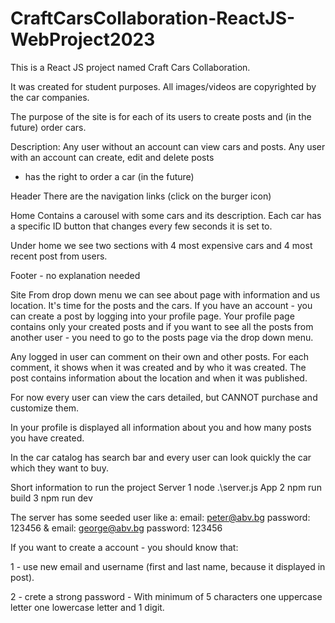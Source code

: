 # CraftCarsCollaboration-ReactJS-WebProject2023

This is a React JS project named Craft Cars Collaboration.

It was created for student purposes. All images/videos are copyrighted by the car companies.

The purpose of the site is for each of its users to create posts and (in the future) order cars.

Description:
Any user without an account can view cars and posts.
Any user with an account can create, edit and delete posts
+ has the right to order a car (in the future)

Header
There are the navigation links (click on the burger icon)

Home
Contains a carousel with some cars and its description. Each car has a specific ID button that changes every few seconds it is set to.

Under home we see two sections with 4 most expensive cars and 4 most recent post from users.

Footer - no explanation needed

Site
From drop down menu we can see about page with information and us location.
It's time for the posts and the cars.
If you have an account - you can create a post by logging into your profile page.
Your profile page contains only your created posts and if you want to see all the posts from another user - you need to go to the posts page via the drop down menu.

Any logged in user can comment on their own and other posts. For each comment, it shows when it was created and by who it was created.
The post contains information about the location and when it was published.

For now every user can view the cars detailed, but CANNOT purchase and customize them.

In your profile is displayed all information about you and how many posts you have created.

In the car catalog has search bar and every user can look quickly the car which they want to buy.


Short information to run the project
Server
1
node .\server.js
App
2
npm run build
3
npm run dev

The server has some seeded user like a:
email: peter@abv.bg
password: 123456
&
email: george@abv.bg
password: 123456

If you want to create a account - you should know that:

1 - use new email and username (first and last name, because it displayed in post).

2 - crete a strong password -
With minimum of 5 characters one uppercase letter one lowercase letter and 1 digit.